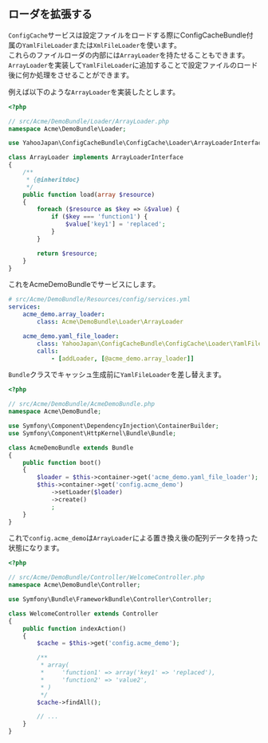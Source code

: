 ローダを拡張する
----------------

`ConfigCache`サービスは設定ファイルをロードする際にConfigCacheBundle付属の`YamlFileLoader`または`XmlFileLoader`を使います。  
これらのファイルローダの内部には`ArrayLoader`を持たせることもできます。  
`ArrayLoader`を実装して`YamlFileLoader`に追加することで設定ファイルのロード後に何か処理をさせることができます。

例えば以下のような`ArrayLoader`を実装したとします。

```php
<?php

// src/Acme/DemoBundle/Loader/ArrayLoader.php
namespace Acme\DemoBundle\Loader;

use YahooJapan\ConfigCacheBundle\ConfigCache\Loader\ArrayLoaderInterface;

class ArrayLoader implements ArrayLoaderInterface
{
    /**
     * {@inheritdoc}
     */
    public function load(array $resource)
    {
        foreach ($resource as $key => &$value) {
            if ($key === 'function1') {
                $value['key1'] = 'replaced';
            }
        }

        return $resource;
    }
}
```

これをAcmeDemoBundleでサービスにします。

```yml
# src/Acme/DemoBundle/Resources/config/services.yml
services:
    acme_demo.array_loader:
        class: Acme\DemoBundle\Loader\ArrayLoader

    acme_demo.yaml_file_loader:
        class: YahooJapan\ConfigCacheBundle\ConfigCache\Loader\YamlFileLoader
        calls:
            - [addLoader, [@acme_demo.array_loader]]
```

`Bundle`クラスでキャッシュ生成前に`YamlFileLoader`を差し替えます。

```php
<?php

// src/Acme/DemoBundle/AcmeDemoBundle.php
namespace Acme\DemoBundle;

use Symfony\Component\DependencyInjection\ContainerBuilder;
use Symfony\Component\HttpKernel\Bundle\Bundle;

class AcmeDemoBundle extends Bundle
{
    public function boot()
    {
        $loader = $this->container->get('acme_demo.yaml_file_loader');
        $this->container->get('config.acme_demo')
            ->setLoader($loader)
            ->create()
            ;
    }
}
```

これで`config.acme_demo`は`ArrayLoader`による置き換え後の配列データを持った状態になります。

```php
<?php

// src/Acme/DemoBundle/Controller/WelcomeController.php
namespace Acme\DemoBundle\Controller;

use Symfony\Bundle\FrameworkBundle\Controller\Controller;

class WelcomeController extends Controller
{
    public function indexAction()
    {
        $cache = $this->get('config.acme_demo');

        /**
         * array(
         *     'function1' => array('key1' => 'replaced'),
         *     'function2' => 'value2',
         * )
         */
        $cache->findAll();

        // ...
    }
}
```
